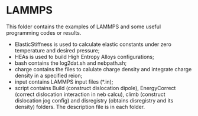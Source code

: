# LAMMPS
This folder contains the examples of LAMMPS and some useful programming codes or results.

* ElasticStiffness is used to calculate elastic constants under zero temperature and desired pressure;
* HEAs is used to build High Entropy Alloys configurations; 
* bash contains the log2dat.sh and nebpath.sh;
* charge contains the files to calulate charge density and integrate charge density in a specified reion;
* input contains LAMMPS input files (*.in);
* script contains Build (construct dislocation dipole), EnergyCorrect (correct dislocation interaction in neb calcu), climb (construct dislocation jog config) and disregistry (obtains disregistry and its density) folders. The description file is in each folder.
